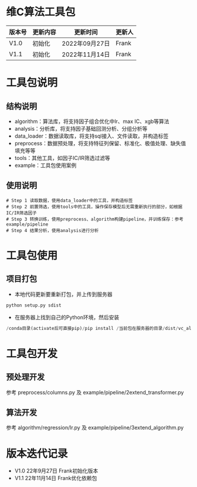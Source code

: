 # 维C算法工具包
| 版本号 | 更新内容 | 更新时间        | 更新人 |
| --- | ---- | ----------- | --- |
| V1.0  | 初始化  | 2022年09月27日 | Frank |
| V1.1  | 初始化  | 2022年11月14日 | Frank |

# 工具包说明
## 结构说明
- algorithm：算法库，将支持因子组合优化中lr、max IC、xgb等算法
- analysis：分析库，将支持因子基础回测分析、分组分析等
- data_loader：数据读取库，将支持sql接入、文件读取，并构造标签
- preprocess：数据预处理，将支持特征列保留、标准化、极值处理、缺失值填充等等
- tools：其他工具，如因子IC/IR筛选过滤等
- example：工具包使用案例

## 使用说明
```angular2html
# Step 1 读取数据，使用data_loader中的工具，并构造标签
# Step 2 前置筛选，使用tools中的工具，操作保存模型后无需重新执行的部分，如根据IC/IR筛选因子
# Step 3 转换训练，使用preprocess、algorithm构建pipeline，并训练保存：参考example/pipeline
# Step 4 结果分析，使用analysis进行分析
```

# 工具包使用
## 项目打包
- 本地代码更新要重新打包，并上传到服务器
```python
python setup.py sdist
```
- 在服务器上找到自己的Python环境，然后安装
```python
/conda目录(activate后可直接pip)/pip install /当前包在服务器的目录/dist/vc_algo-0.1.tar.gz
```

# 工具包开发
## 预处理开发
参考 preprocess/columns.py 及 example/pipeline/2extend_transformer.py
## 算法开发
参考 algorithm/regression/lr.py 及 example/pipeline/3extend_algorithm.py

# 版本迭代记录
- V1.0 22年9月27日 Frank初始化版本
- V1.1 22年11月14日 Frank优化依赖包